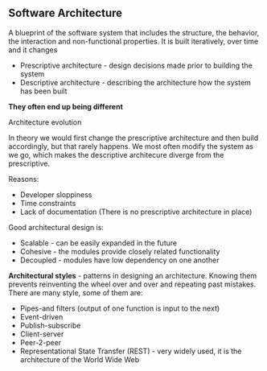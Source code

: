 ## Software Architecture

A blueprint of the software system that includes the structure, the behavior, the interaction and non-functional properties. It is built iteratively, over time and it changes

* Prescriptive architecture - design decisions made prior to building the system
* Descriptive architecture - describing the architecture how the system has been built

**They often end up being different**

Architecture evolution

In theory we would first change the prescriptive architecture and then build accordingly, but that rarely happens. We most often modify the system as we go, which makes the descriptive architecure diverge from the prescriptive.

Reasons:

* Developer sloppiness
* Time constraints
* Lack of documentation (There is no prescriptive architecture in place)

Good architectural design is:
* Scalable - can be easily expanded in the future
* Cohesive - the modules provide closely related functionality
* Decoupled - modules have low dependency on one another

**Architectural styles** - patterns in designing an architecture. Knowing them prevents reinventing the wheel over and over and repeating past mistakes. There are many style, some of them are:

* Pipes-and filters (output of one function is input to the next)
* Event-driven
* Publish-subscribe
* Client-server
* Peer-2-peer
* Representational State Transfer (REST) - very widely used, it is the architecture of the World Wide Web




